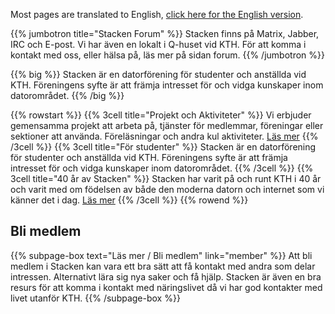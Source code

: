 <!--
.. title: Datorföreningen Stacken
.. slug: index
.. description:
-->

<!--
    En lite tydligare länk till den engelska sidan, extra viktigt på mobilen
    där navigationen är gömd.
-->
Most pages are translated to English, [click here for the English version](/en/).

{{% jumbotron title="Stacken Forum" %}}
Stacken finns på Matrix, Jabber, IRC och E-post. Vi har även en lokalt
i Q-huset vid KTH. För att komma i kontakt med oss, eller hälsa på,
läs mer på sidan forum.
{{% /jumbotron %}}

{{% big %}}
Stacken är en datorförening för studenter och anställda vid KTH.
Föreningens syfte är att främja intresset för och vidga kunskaper
inom datorområdet.
{{% /big %}}

{{% rowstart %}}
    {{% 3cell title="Projekt och Aktiviteter" %}}
        Vi erbjuder gemensamma projekt att arbeta på, tjänster för
        medlemmar, föreningar eller sektioner att använda.
        Föreläsningar och andra kul aktiviteter.
        [Läs mer](/projects/)
    {{% /3cell %}}
    {{% 3cell title="För studenter" %}}
        Stacken är en datorförening för studenter och anställda
        vid KTH. Föreningens syfte är att främja intresset för
        och vidga kunskaper inom datorområdet.
    {{% /3cell %}}
    {{% 3cell title="40 år av Stacken" %}}
        Stacken har varit på och runt KTH i 40 år och varit med
        om födelsen av både den moderna datorn och internet som
        vi känner det i dag.
        [Läs mer](/club/history/)
    {{% /3cell %}}
{{% rowend %}}

## Bli medlem

{{% subpage-box text="Läs mer / Bli medlem" link="member" %}}
Att bli medlem i Stacken kan vara ett bra sätt att få kontakt
med andra som delar intressen. Alternativt lära sig nya saker
och få hjälp. Stacken är även en bra resurs för att komma i
kontakt med näringslivet då vi har god kontakter med livet
utanför KTH.
{{% /subpage-box %}}
